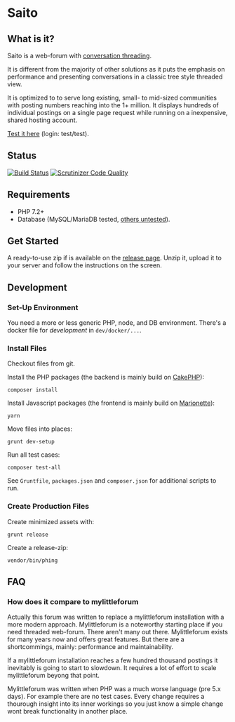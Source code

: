 # Saito

## What is it?

Saito is a web-forum with [conversation threading][ConversationThreading].

It is different from the majority of other solutions as it puts the emphasis on performance and presenting conversations in a classic tree style threaded view.

It is optimized to to serve long existing, small- to mid-sized communities with posting numbers reaching into the 1+ million. It displays hundreds of individual postings on a single page request while running on a inexpensive, shared hosting account.

[Test it here][SaitoSupport] (login: test/test).

## Status

[![Build Status](https://secure.travis-ci.org/Schlaefer/Saito.png?branch=master)](http://travis-ci.org/Schlaefer/Saito)
[![Scrutinizer Code Quality](https://scrutinizer-ci.com/g/Schlaefer/Saito/badges/quality-score.png?b=develop)](https://scrutinizer-ci.com/g/Schlaefer/Saito/?branch=develop)

[cake]: http://cakephp.org/
[marionette]: https://marionettejs.com/
[SaitoHomepage]: https://saito.siezi.com/
[SaitoSupport]: https://saito-forum.de/
[ConversationThreading]: https://en.wikipedia.org/wiki/Conversation_threading

## Requirements

- PHP 7.2+
- Database (MySQL/MariaDB tested, [others untested](https://book.cakephp.org/3.0/en/orm/database-basics.html#supported-databases)).

## Get Started

A ready-to-use zip if is available on the [release page](https://github.com/Schlaefer/Saito/releases). Unzip it, upload it to your server and follow the instructions on the screen.

## Development

### Set-Up Environment

You need a more or less generic PHP, node, and DB environment. There's a docker file for *development* in `dev/docker/...`.

### Install Files

Checkout files from git.

Install the PHP packages (the backend is mainly build on [CakePHP][cake]):

```shell
composer install
```

Install Javascript packages (the frontend is mainly build on [Marionette][marionette]):

```shell
yarn
```

Move files into places:

```shell
grunt dev-setup
```

Run all test cases:

```shell
composer test-all
```

See `Gruntfile`, `packages.json` and `composer.json` for additional scripts to run.

### Create Production Files

Create minimized assets with:

```shell
grunt release
```

Create a release-zip:

```shell
vendor/bin/phing
```

## FAQ

### How does it compare to mylittleforum

Actually this forum was written to replace a mylittleforum installation with a more modern approach. Mylittleforum is a noteworthy starting place if you need threaded web-forum. There aren't many out there. Mylittleforum exists for many years now and offers great features. But there are a shortcommings, mainly: performance and maintainability.

If a mylittleforum installation reaches a few hundred thousand postings it inevitably is going to start to slowdown. It requires a lot of effort to scale mylittleforum beyong that point.

Mylittleforum was written when PHP was a much worse language (pre 5.x days). For example there are no test cases. Every change requires a thourough insight into its inner workings so you just know a simple change wont break functionality in another place.
